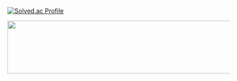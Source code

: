 [![Solved.ac Profile](http://mazassumnida.wtf/api/v2/generate_badge?boj=lij0825)](https://solved.ac/lij0825/)


<a href="https://github.com/devxb/gitanimals">
  <img
    src="https://render.gitanimals.org/lines/lij0825?pet-id=600511313693067540"
    width="600"
    height="120"
  />
</a>
  
<!--
**lij0825/lij0825** is a ✨ _special_ ✨ repository because its `README.md` (this file) appears on your GitHub profile.

Here are some ideas to get you started:

- 🔭 I’m currently working on ...
- 🌱 I’m currently learning ...
- 👯 I’m looking to collaborate on ...
- 🤔 I’m looking for help with ...
- 💬 Ask me about ...
- 📫 How to reach me: ...
- 😄 Pronouns: ...
- ⚡ Fun fact: ...
-->
